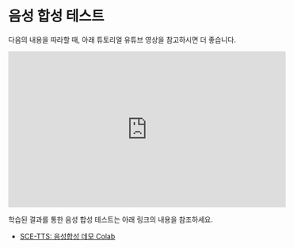 # 음성 합성 테스트

다음의 내용을 따라할 때, 아래 튜토리얼 유튜브 영상을 참고하시면 더 좋습니다.

<div class="video-container">
    <iframe width="560" height="315" src="https://www.youtube.com/embed/8drznWgqwfc" frameborder="0" allow="accelerometer; autoplay; encrypted-media; gyroscope; picture-in-picture" allowfullscreen></iframe>
</div>

학습된 결과를 통한 음성 합성 테스트는 아래 링크의 내용을 참조하세요.

- [SCE-TTS: 음성합성 데모 Colab](https://colab.research.google.com/drive/13pqat2mWsMha7Vn_-Q5_Ih8MDkvz3q5a?usp=sharing)